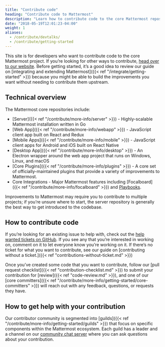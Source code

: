 ```yaml
---
title: "Contribute code"
heading: "Contribute code to Mattermost"
description: "Learn how to contribute code to the core Mattermost repositories."
date: "2018-05-19T12:01:23-04:00"
weight: 1
aliases:
  - /contribute/devtalks/
  - /contribute/getting-started
---
```


This site is for developers who want to contribute code to the core Mattermost project. If you’re looking for other ways to contribute, [head over to our website](https://mattermost.com/contribute/). Before getting started, it’s a good idea to review our guide on [integrating and extending Mattermost]({{< ref "/integrate/getting-started" >}}) because you might be able to build the improvements you want without needing to contribute them upstream.


## Technical overview

The Mattermost core repositories include:
* [Server]({{< ref "/contribute/more-info/server" >}}) - Highly-scalable Mattermost installation written in Go
* [Web App]({{< ref "/contribute/more-info/webapp" >}}) - JavaScript client app built on React and Redux
* [Mobile Apps]({{< ref "/contribute/more-info/mobile" >}}) - JavaScript client apps for Android and iOS built on React Native
* [Desktop App]({{< ref "/contribute/more-info/desktop" >}}) - An Electron wrapper around the web app project that runs on Windows, Linux, and macOS
* [Core Plugins]({{< ref "/contribute/more-info/plugins" >}}) - A core set of officially-maintained plugins that provide a variety of improvements to Mattermost.
* Core Integrations - Major Mattermost features including [Focalboard]({{< ref "/contribute/more-info/focalboard" >}}) and [Playbooks](https://github.com/mattermost/mattermost-plugin-playbooks).

Improvements to Mattermost may require you to contribute to multiple projects; if you’re unsure where to start, the server repository is generally the best way to get introduced to the codebase.


## How to contribute code

If you’re looking for an existing issue to help with, check out the [help wanted tickets on GitHub](https://mattermost.com/pl/help-wanted). If you see any that you’re interested in working on, comment on it to let everyone know you’re working on it. If there’s no ticket for what you want to contribute, see our guide on [contributing without a ticket.]({{< ref "contributions-without-ticket.md" >}})

Once you’ve created some code that you want to contribute, follow our [pull request checklist]({{< ref "contribution-checklist.md" >}}) to submit your contribution for [review]({{< ref "code-review.md" >}}), and one of our [core committers]({{< ref "/contribute/more-info/getting-started/core-committers" >}}) will reach out with any feedback, questions, or requests they have.


## How to get help with your contribution

Our contributor community is segmented into [guilds]({{< ref "/contribute/more-info/getting-started/guilds" >}}) that focus on specific components within the Mattermost ecosystem. Each guild has a leader and a channel on our [community chat server](https://docs.mattermost.com/guides/community-chat.html) where you can ask questions about your contribution.
